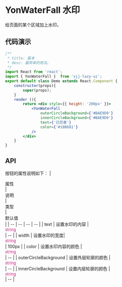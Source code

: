 # YonWaterFall 水印
给页面的某个区域加上水印。

## 代码演示
```jsx
/**
 * title: 基本
 * desc: 最简单的用法。
 */
import React from 'react';
import { YonWaterFall }  from 'xjj-lazy-ui';
export default class Demo extends React.Component {
    constructor(props){
        super(props);
    }
    render (){
        return <div style={{ height: '200px' }}>
            <YonWaterFall
                outerCircleBackground={'#BAE9D9'}
                innerCircleBackground={'#BAE9D9'}
                text={'已完善'}
                color={'#18B681'}
            />
        </div>
    }
}
```


## API
按钮的属性说明如下：
| <div style='width: 100%;text-align: left'>属性</div> | <div style='width: 100%;text-align: left'>说明</div> | <div style='width: 100%;text-align: left'>类型</div> | <div style='width: 100%;text-align: left'>默认值</div> |
| -- | -- | -- | -- |
| text | 设置水印的内容 | <div style='color: #c41d7f;font-size: 13px;'>string</div> | -- |
| width | 设置水印的宽度| <div style='color: #c41d7f;font-size: 13px;'>string</div> | 100px |
| color | 设置水印内容的颜色 | <div style='color: #c41d7f;font-size: 13px;'>string</div> | -- |
| outerCircleBackground | 设置外层轮廓的颜色 | <div style='color: #c41d7f;font-size: 13px;'>string</div> | -- |
| innerCircleBackground | 设置内层轮廓的颜色 | <div style='color: #c41d7f;font-size: 13px;'>string</div> | -- |